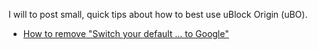 I will to post small, quick tips about how to best use uBlock Origin (uBO).

- [How to remove "Switch your default ... to Google"](https://youtu.be/8TvCGWwQr5o)